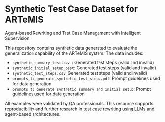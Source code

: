# Synthetic Test Case Dataset for ARTeMIS
Agent-based Rewriting and Test Case Management with Intelligent Supervision

This repository contains synthetic data generated to evaluate the generalization capability of the ARTeMIS system. The data includes:

- `synthetic_summary_test.csv `: Generated test steps (valid and invalid)
- `synthetic_initial_setup_test`: Generated test steps (valid and invalid)
- `synthetic_test_steps.csv`: Generated test steps (valid and invalid)
- `prompts_to_generate_synthetic_test_steps.pdf`: Prompt guidelines used for data generation
- `prompts_to_generate_synthetic_summary_and_initial_setup`: Prompt guidelines used for data generation 

All examples were validated by QA professionals. This resource supports reproducibility and further research in test case rewriting using LLMs and agent-based architectures.
